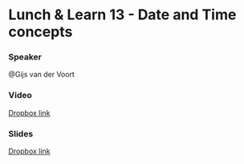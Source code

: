 # Lunch & Learn 13 - Date and Time concepts

### Speaker
@Gijs van der Voort

### Video
[Dropbox link](https://drive.google.com/open?id=1ERbI6PE_xQ3BP3pitcCQRDETqImYpntW)

### Slides
[Dropbox link](https://drive.google.com/open?id=1cwaaa3xLxTQcQZTL0fjxfi0oX5TYIK0X)

